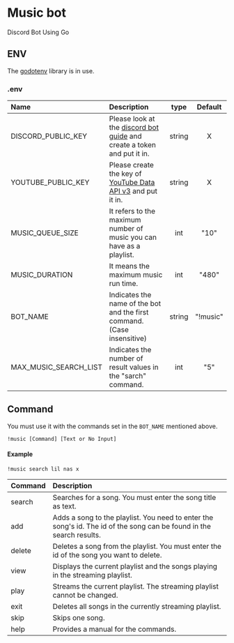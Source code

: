 # Music bot

Discord Bot Using Go

## ENV
The [godotenv](godotenv) library is in use.  

### .env
|Name|Description|type|Default|
|:---|:---|:---:|:---:|
|DISCORD_PUBLIC_KEY|Please look at the [discord bot guide](https://discord.com/developers/docs/getting-started#step-1-creating-an-app) and create a token and put it in.|string|X|
|YOUTUBE_PUBLIC_KEY|Please create the key of [YouTube Data API v3](https://developers.google.com/youtube/v3/docs?hl=en) and put it in.|string|X|
|MUSIC_QUEUE_SIZE|It refers to the maximum number of music you can have as a playlist.|int|"10"|
|MUSIC_DURATION|It means the maximum music run time.|int|"480"|
|BOT_NAME|Indicates the name of the bot and the first command.(Case insensitive)|string|"!music"|
|MAX_MUSIC_SEARCH_LIST|Indicates the number of result values in the "sarch" command.|int|"5"|

## Command

You must use it with the commands set in the ```BOT_NAME``` mentioned above.

```
!music [Command] [Text or No Input]
```

#### Example

```
!music search lil nas x
```

|Command|Description|
|:---|:---|
|search|Searches for a song. You must enter the song title as text.|
|add|Adds a song to the playlist. You need to enter the song's id. The id of the song can be found in the search results.|
|delete|Deletes a song from the playlist. You must enter the id of the song you want to delete.|
|view|Displays the current playlist and the songs playing in the streaming playlist.|
|play|Streams the current playlist. The streaming playlist cannot be changed.|
|exit|Deletes all songs in the currently streaming playlist.|
|skip|Skips one song.|
|help|Provides a manual for the commands.|


